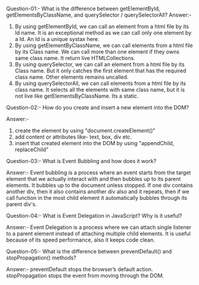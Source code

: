 Question-01:- What is the difference between getElementById, getElementsByClassName, and querySelector / querySelectorAll?
Answer:- 
1. By using getElementById, we can call an element from a html file by its Id name. It is an exceptional method as we can call only one element by a Id. An Id is a unique systax here.
2. By using getElementByClassName, we can call elements from a html file by its Class name. We can call more than one element if they owns same class name. It return live HTMLCollections.
3. By using querySelector, we can call an element from a html file by its Class name. But it only catches the first element that has the required class name. Other elements remains uncalled.
4. By using querySelectorAll, we can call elements from a html file by its class name. It selects all the elements with same class name, but it is not live like getElementsByClassName. Its a static.


Question-02:- How do you create and insert a new element into the DOM?

Answer:-
1. create the element by using "document.createElement()"
2. add content or attributes like- text, box, div etc.
3. insert that created element into the DOM by using "appendChild, replaceChild"


Question-03:- What is Event Bubbling and how does it work?

Answer:- Event bubbling is a process where an event starts from the target element that we actually interact with and then bubbles up to its parent elements. It bubbles up to the document unless stopped.
If one div contains another div, then it also contains another div also and it repeats, then if we call function in the most child element it automatically bubbles through its parent div's.


Question-04:- What is Event Delegation in JavaScript? Why is it useful?

Answer:- Event Delegation is a process where we can attach single listener to a parent element instead of attaching multiple child elements.
It is useful because of its speed performance, also it keeps code clean.


Question-05:- What is the difference between preventDefault() and stopPropagation() methods?

Answer:- preventDefault stops the browser’s default action.
stopPropagation stops the event from moving through the DOM.
